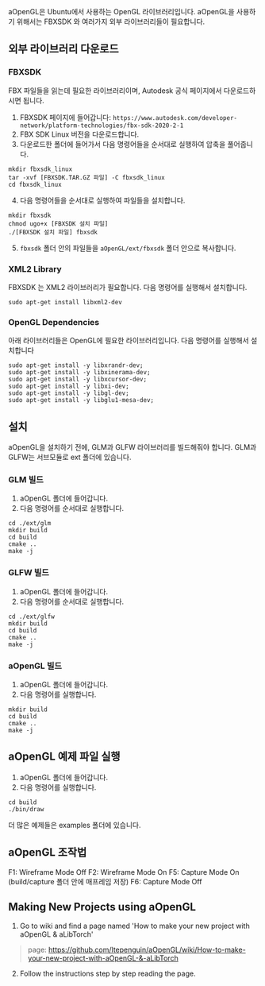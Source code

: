 aOpenGL은 Ubuntu에서 사용하는 OpenGL 라이브러리입니다.
aOpenGL을 사용하기 위해서는 FBXSDK 와 여러가지 외부 라이브러리들이 필요합니다.

## 외부 라이브러리 다운로드

### FBXSDK
FBX 파일들을 읽는데 필요한 라이브러리이며, Autodesk 공식 페이지에서 다운로드하시면 됩니다.

1. FBXSDK 페이지에 들어갑니다: `https://www.autodesk.com/developer-network/platform-technologies/fbx-sdk-2020-2-1`
3. FBX SDK Linux 버전을 다운로드합니다.
4. 다운로드한 폴더에 들어가서 다음 명령어들을 순서대로 실행하여 압축을 풀어줍니다.
```
mkdir fbxsdk_linux
tar -xvf [FBXSDK.TAR.GZ 파일] -C fbxsdk_linux
cd fbxsdk_linux
```
4. 다음 명령어들을 순서대로 실행하여 파일들을 설치합니다.
```
mkdir fbxsdk
chmod ugo+x [FBXSDK 설치 파일]
./[FBXSDK 설치 파일] fbxsdk
```
5. `fbxsdk` 폴더 안의 파일들을 `aOpenGL/ext/fbxsdk` 폴더 안으로 복사합니다.

### XML2 Library
FBXSDK 는 XML2 라이브러리가 필요합니다.
다음 명령어를 실행해서 설치합니다.
```
sudo apt-get install libxml2-dev
```

### OpenGL Dependencies
아래 라이브러리들은 OpenGL에 필요한 라이브러리입니다.
다음 명령어를 실행해서 설치합니다
```
sudo apt-get install -y libxrandr-dev;
sudo apt-get install -y libxinerama-dev;
sudo apt-get install -y libxcursor-dev;
sudo apt-get install -y libxi-dev;
sudo apt-get install -y libgl-dev;
sudo apt-get install -y libglu1-mesa-dev;
```

## 설치
aOpenGL을 설치하기 전에, GLM과 GLFW 라이브러리를 빌드해줘야 합니다.
GLM과 GLFW는 서브모듈로 ext 폴더에 있습니다.

### GLM 빌드
1. aOpenGL 폴더에 들어갑니다.
2. 다음 명령어를 순서대로 실행합니다.
```
cd ./ext/glm
mkdir build
cd build
cmake ..
make -j
```

### GLFW 빌드
1. aOpenGL 폴더에 들어갑니다.
2. 다음 명령어를 순서대로 실행합니다.
```
cd ./ext/glfw
mkdir build
cd build
cmake ..
make -j
```

### aOpenGL 빌드
1. aOpenGL 폴더에 들어갑니다.
2. 다음 명령어를 실행합니다.
```
mkdir build
cd build
cmake ..
make -j
```

## aOpenGL 예제 파일 실행
1. aOpenGL 폴더에 들어갑니다.
2. 다음 명령어를 실행합니다.
```
cd build
./bin/draw
```
더 많은 예제들은 examples 폴더에 있습니다.

## aOpenGL 조작법
F1: Wireframe Mode Off
F2: Wireframe Mode On
F5: Capture Mode On (build/capture 폴더 안에 매프레임 저장)
F6: Capture Mode Off

## Making New Projects using aOpenGL
1. Go to wiki and find a page named 'How to make your new project with aOpenGL & aLibTorch'
> page: https://github.com/ltepenguin/aOpenGL/wiki/How-to-make-your-new-project-with-aOpenGL-&-aLibTorch
2. Follow the instructions step by step reading the page.
